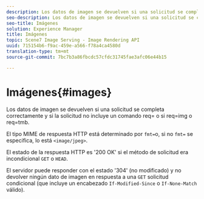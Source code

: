 ```yaml
---
description: Los datos de imagen se devuelven si una solicitud se completa correctamente y si la solicitud no incluye un comando req= o si req=img o req=tmb.
seo-description: Los datos de imagen se devuelven si una solicitud se completa correctamente y si la solicitud no incluye un comando req= o si req=img o req=tmb.
seo-title: Imágenes
solution: Experience Manager
title: Imágenes
topic: Scene7 Image Serving - Image Rendering API
uuid: 715154b6-f9ac-459e-a566-f78a4ca4580d
translation-type: tm+mt
source-git-commit: 7bc7b3a86fbcdc57cfdc31745fae3afc06e44b15

---
```



# Imágenes{#images}

Los datos de imagen se devuelven si una solicitud se completa correctamente y si la solicitud no incluye un comando req= o si req=img o req=tmb.

El tipo MIME de respuesta HTTP está determinado por `fmt=`o, si no `fmt=` se especifica, lo está `<image/jpeg>`.

El estado de la respuesta HTTP es &#39;200 OK&#39; si el método de solicitud era incondicional `GET` o `HEAD`.

El servidor puede responder con el estado &#39;304&#39; (no modificado) y no devolver ningún dato de imagen en respuesta a una `GET` solicitud condicional (que incluye un encabezado `If-Modified-Since` o `If-None-Match` válido).
